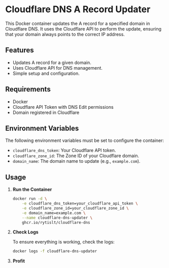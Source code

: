 # Cloudflare DNS A Record Updater

This Docker container updates the A record for a specified domain in Cloudflare DNS. It uses the Cloudflare API to perform the update, ensuring that your domain always points to the correct IP address.

## Features

- Updates A record for a given domain.
- Uses Cloudflare API for DNS management.
- Simple setup and configuration.

## Requirements

- Docker
- Cloudflare API Token with DNS Edit permissions
- Domain registered in Cloudflare

## Environment Variables

The following environment variables must be set to configure the container:

- `cloudflare_dns_token`: Your Cloudflare API token.
- `cloudflare_zone_id`: The Zone ID of your Cloudflare domain.
- `domain_name`: The domain name to update (e.g., `example.com`).

## Usage

1. **Run the Container**

    ```bash
    docker run -d \
        -e cloudflare_dns_token=your_cloudflare_api_token \
        -e cloudflare_zone_id=your_cloudflare_zone_id \
        -e domain_name=example.com \
        --name cloudflare-dns-updater \
        ghcr.io/rytislt/cloudflare-dns
    ```

2. **Check Logs**

    To ensure everything is working, check the logs:

    ```bash
    docker logs -f cloudflare-dns-updater
    ```
3. **Profit**

